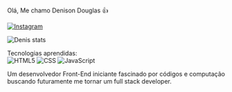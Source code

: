 Olá, Me chamo Denison Douglas 👍

[![Instagram](https://img.shields.io/badge/Instagram-E4405F?style=for-the-badge&logo=instagram&logoColor=white)](https://www.instagram.com/deni.douglass/)

![Denis stats](https://github-readme-stats.vercel.app/api?username=Denisondouglas&show_icons=true&theme=radical)

Tecnologias aprendidas:
<br>
<img algin="center" alt="HTML5" src="https://img.shields.io/badge/HTML5-E34F26?style=for-the-badge&logo=html5&logoColor=white"> <img algin="center" alt="CSS" src="https://img.shields.io/badge/CSS3-1572B6?style=for-the-badge&logo=css3&logoColor=white"> <img algin="center" alt="JavaScript" src="https://img.shields.io/badge/JavaScript-F7DF1E?style=for-the-badge&logo=javascript&logoColor=black">

Um desenvolvedor Front-End iniciante fascinado por códigos e computação buscando futuramente me tornar um full stack developer.
